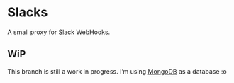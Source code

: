 # Slacks
A small proxy for [Slack](http://slack.com) WebHooks.

## WiP
This branch is still a work in progress.
I’m using [MongoDB](https://www.mongodb.org/) as a database :o
